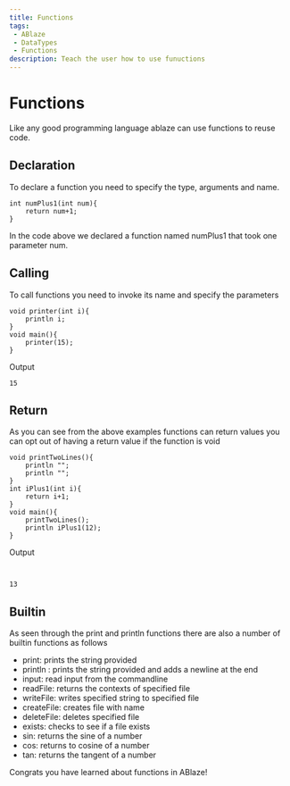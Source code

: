 ```yaml
---
title: Functions 
tags: 
 - ABlaze 
 - DataTypes
 - Functions 
description: Teach the user how to use funuctions
---
```


# Functions
Like any good programming language ablaze can use functions to reuse code. 


## Declaration

To declare a function you need to specify the type, arguments and name.
```
int numPlus1(int num){
    return num+1; 
}
```
In the code above we declared a function named numPlus1 that took one parameter num.

## Calling
To call functions you need to invoke its name and specify the parameters
```
void printer(int i){
    println i;
}
void main(){
    printer(15);
}
```
Output
```
15
```

## Return 
As you can see from the above examples functions can return values you can opt out of having a return value if the function is void
```
void printTwoLines(){
    println "";
    println "";
}
int iPlus1(int i){
    return i+1;
}
void main(){
    printTwoLines();
    println iPlus1(12);
}
```
Output
```


13
```

## Builtin
As seen through the print and println functions there are also a number of builtin functions as follows

* print: prints the string provided
* println : prints the string provided and adds a newline at the end
* input: read input from the commandline
* readFile: returns the contexts of specified file
* writeFile: writes specified string to specified file
* createFile: creates file with name
* deleteFile: deletes specified file
* exists: checks to see if a file exists
* sin: returns the sine of a number
* cos: returns to cosine of a number
* tan: returns the tangent of a number

Congrats you have learned about functions in ABlaze!
